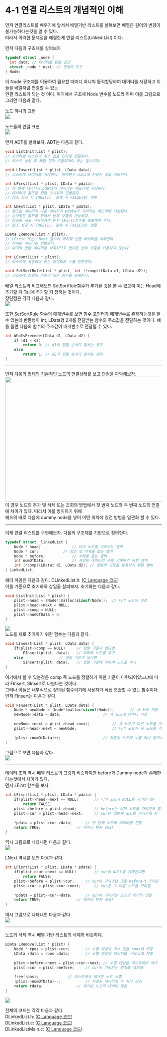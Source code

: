 # 4-1 연결 리스트의 개념적인 이해 <br>
먼저 연결리스트를 배우기에 앞서서 배열기반 리스트를 살펴보면 배열은 길이의 변경이 불가능하다는것을 알 수 있다. <br>
따라서 이러한 문제점을 해결한게 연결 리스트(Linked List) 이다. <br>
 
먼저 다음의 구조체를 살펴보자 <br>
``` C
typedef struct _node {
  int data; // 데이터를 담을 공간
  struct _node * next; // 연결의 도구
} Node;
```
이 Node 구조체를 이용하여 필요할 때미디 하니씩 동적할당하여 데이터를 저장하고 이들을 배열처럼 연결할 수 있는 <br>
연결 리스트가 되는 것 이다. 여기에서 구조체 Node 변수를 노드라 하며 이를 그림으로 그리면 다음과 같다. <br>

노드 하나의 표현<br>
<img src = "/res/Chapter4/expression.PNG">

노드들의 연결 표현<br>
<img src = "/res/Chapter4/connection.PNG">

먼저 ADT를 살펴보자. ADT는 다음과 같다. <br>
``` C
void ListInit(List * plist); 
// 초기화할 리스트의 주소 값을 인자로 전달한다.
// 리스트 생성 후 제일 먼저 호출되어야 하는 함수이다.

void LInsert(List * plist, LData data);
// 리스트에 데이터를 저장한다. 매개변수 data에 전달된 값을 저장한다.

int LFirst(List * plist, LData * pdata);
// 첫 번째 데이터가 pdata가 가리키는 메모리에 저장된다.
// 데이터의 참조를 위한 초기화가 진행된다.
// 참조 성공 시 TRUE(1), 실패 시 FALSE(0) 반환

int LNext(List * plist, LData * pdata);
// 참조된 데이터의 다음 데이터가 pdata가 가리키는 메모리에 저장된다.
// 순차적인 참조를 위해서 반복 호출이 가능하다.
// 참조를 새로 시작하려면 먼저 LFirst함수를 호출해야 한다.
// 참조 성공 시 TRUE(1), 실패 시 FALSE(0) 반환

LData LRemove(List * plist);
// LFirst 또는 LNext 함수의 마지막 반환 데이터를 삭제한다.
// 삭제된 데이터는 반환된다.
// 마지막 반환 데이터를 삭제하므로 연이은 반복 호출을 허용하지 않는다.

int LCount(List * plist);
// 리스트에 저장되어 있는 데이터의 수를 반환한다.

void SetSortRule(List * plist, int (*comp)(LData d1, LData d2));
// 리스트에 정렬의 기준이 되는 함수를 등록한다.
```

배열 리스트와 비교해보면 SetSortRule함수가 추가된 것을 볼 수 있으며 이는 Head에 추가할 지 Tail에 추가할 지 정하는 것이다. <br>
장단점은 각각 다음과 같다. <br>
<img src = "/res/Chapter4/table.PNG"><br>

또한 SetSortRule 함수의 매개변수를 보면 함수 포인터가 매개변수로 존재하는것을 알 수 있는데 반환형이 int, LData형 2개를 전달받는 함수의
주소값을 전달하는 것이다. 예를 들면 다음의 함수의 주소값이 매개변수로 전달될 수 있다.
``` C
int WhoIsPrecede(LData d1, LData d2) {
	if (d1 < d2)
		return 0; // d1이 정렬 순서가 앞서는 경우
	else
		return 1; // d2가 정렬 순서가 앞서는 경우
}
```
<hr>

먼저 다음의 형태의 기본적인 노드의 연결상태를 보고 단점을 파악해보자. <br>
<img src = "/res/Chapter4/addTail.PNG" width = "800" height = "400"><br>
이 경우 노드의 추가 및 삭제 또는 조회의 방법에서 첫 번째 노드와 두 번째 노드의 연결에 차이가 있다. 따라서 이를 방지하기 위해 <br>
헤드의 바로 다음에 dummy node를 넣어 어떤 위치에 있던 방법을 일관화 할 수 있다.<br> 

<hr>

이제 연결 리스트를 구현해보자. 다음의 구조체를 기반으로 정의한다. <br>
``` C
typedef struct _linkedList {
	Node * head;			  // 더미 노드를 가리키는 멤버
	Node * cur;			  // 참조 및 삭제를 돕는 멤버
	Node * before;			  // 삭제를 돕는 멤버
	int numOfData;			  // 저장된 데이터의 수를 기록하기 위한 멤버
	int (*comp)(LDatat d1, LData d2); // 정렬의 기준을 등록하기 위한 멤버
} LinkedList;
```

헤더 파일은 다음과 같다. DLinkedList.h: ([C Language 코드](/Chapter4/Example/DLinkedList.h)) <br>
이를 기준으로 초기화와 삽입을 살펴보자. 초기화는 다음과 같다. <br>

``` C
void ListInit(List * plist) {
	plist->head = (Node*)malloc(sizeof(Node));	// 더미 노드의 생성
	plist->head->next = NULL;
	plist->comp = NULL;
	plist->numOfData = 0;
}
```
<img src = "/res/Chapter4/init.PNG"><br>
노드를 새로 추가하기 위한 함수는 다음과 같다. <br>
``` C
void LInsert(List * plist, LData data) {
	if(plist->comp == NULL)		// 정렬 기준이 없다면
		FInsert(plist, data);   // 머리에 노드를 추가
	else				// 정렬 기준이 있다면
		SInsert(plist, data);   // 정렬 기준에 의하여 노드를 추가
}
```

여기에서 볼 수 있는것은 comp 즉 노드를 정렬하기 위한 기준이 마련되어있느냐에 따라 FInsert, SInsert로 나뉜다는 것이다. <br>
그러나 이들은 내부적으로 정의된 함수이기에 사용자가 직접 호출할 수 없는 함수이다. 먼저 FInsert는 다음과 같다. <br>
``` C
void FInsert(List * plist, LData data) {
	Node * newNode = (Node*)malloc(sizeof(Node));		// 새 노드 저장
	newNode->data = data;					// 새 노드에 데이터 저장
	
	newNode->next = plist->head->next; 			// 새 노드가 다른 노드를 가리키게 함
	plist->head->next = newNode;				// 더미 노드가 새 노드를 가리키게 함
	
	(plist->numOfData)++;					// 저장된 노드의 수를 하나 증가시킴
)
```
그림으로 보면 다음과 같다. <br>
<img src = "/res/Chapter4/Finsert.PNG"><br>

<hr>

데이터 조회 역시 배열 리스트의 그것과 비슷하지만 before과 Dummy node가 존재한다는것에서 차이가 있다. <br>
먼저 LFirst 함수를 보자.
``` C
int LFisrt(List * plist, LData * pdata) {
	if(plist->head->next == NULL)		// 더미 노드가 NULL을 가리킨다면
		return FALSE;
	plist->before = plist->head;		// before는 더미 노드를 가리키게 함
	plist->cur = plist->head->next; 	// cur은 첫번째 노드를 가리키게 함
	
	*pdata = plist->cur->data;		// 첫 번째 노드의 데이터를 전달
	return TRUE;				// 데이터 반환 성공!
}
```
역시 그림으로 나타내면 다음과 같다. <br>
<img src = "/res/Chapter4/LFisrt.PNG"><br>

LNext 역시를 보면 다음과 같다. <br>
``` C
int LFisrt(List * plist, LData * pdata) {
	if(plist->cur->next == NULL)		// cur이 NULL을 가리킨다면
		return FALSE;
	plist->before = plist->cur;		// cur이 가리키던 것을 before가 가리킴
	plist->cur = plist->cur->next; 		// cur은 그 다음 노드를 가리킴
	
	*pdata = plist->cur->data;		// cur이 가리키는 노드의 데이터 전달
	return TRUE;				// 데이터 반환 성공!
}
```
역시 그림으로 나타내면 다음과 같다. <br>
<img src = "/res/Chapter4/LNext.PNG"><br>

<hr>

노드의 삭제 역시 배열 기반 리스트의 삭제와 비슷하다. <br>
``` C
LData LRemove(List * plist) {
	Node * rpos = plist->cur;		// 소멸 대상의 주소 값을 rpos에 저장
	LData rdata = rpos->data;		// 소멸 대상의 데이터를 rdata에 저장
	
	plist->before->next = plist->cur->next;	// 소멸 대상을 리스트에서 제거
	plist->cur = plist->before;		// cur이 가리키는 위치를 재조정!
	
	free(rpos);				// 리스트에서 제거된 노드 소멸
	(plist->numOfData)--;			// 저장된 데이터의 수 하나 감소
	return rdata;				// 제거된 노드의 데이터 반환
}
```
<img src = "/res/Chapter4/LRemove.PNG"><br>

전체의 코드는 각각 다음과 같다. <br>
DLinkedList.h: ([C Language 코드](/Chapter4/Example/DLinkedList.h)) <br>
DLinkedList.c: ([C Language 코드](/Chapter4/Example/DLinkedList.c)) <br>
DLinkedListMain.c: ([C Language 코드](/Chapter4/Example/DLinkedListMain.c)) <br>

